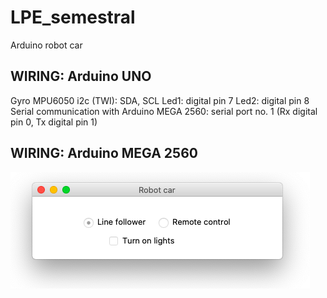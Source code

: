 # LPE_semestral
Arduino robot car

## WIRING: Arduino UNO
Gyro MPU6050 i2c (TWI): SDA, SCL
Led1: digital pin 7
Led2: digital pin 8
Serial communication with Arduino MEGA 2560: serial port no. 1 (Rx digital pin 0, Tx digital pin 1)

## WIRING: Arduino MEGA 2560


![Alt text](app_window.png?raw=true "Title")

